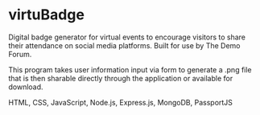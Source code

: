 # virtuBadge
Digital badge generator for virtual events to encourage visitors to share their attendance on social media platforms. Built for use by The Demo Forum.

This program takes user information input via form to generate a .png file that is then sharable directly through the application or available for download.

HTML, CSS, JavaScript, Node.js, Express.js, MongoDB, PassportJS
